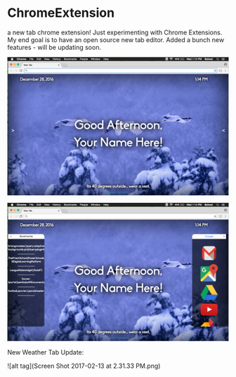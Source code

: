 # ChromeExtension
a new tab chrome extension!
Just experimenting with Chrome Extensions. My end goal is to have an open source new tab editor.
Added a bunch new features - will be updating soon. 

![alt tag](shot2.png)

![alt tag](shot1.png)

New Weather Tab Update:

![alt tag](Screen Shot 2017-02-13 at 2.31.33 PM.png)
